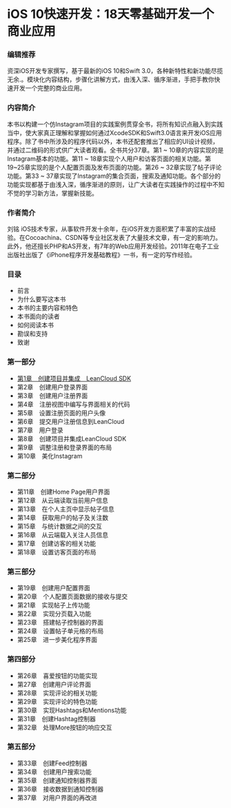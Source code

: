 # iOS 10快速开发：18天零基础开发一个商业应用 #

### 编辑推荐 ###

资深iOS开发专家撰写，基于最新的iOS 10和Swift 3.0，各种新特性和新功能尽揽无余.。模块化内容结构，步骤化讲解方式，由浅入深、循序渐进，手把手教你快速开发一个完整的商业应用。
### 内容简介 ###

本书以构建一个仿Instagram项目的实践案例贯穿全书，将所有知识点融入到实践当中，使大家真正理解和掌握如何通过XcodeSDK和Swift3.0语言来开发iOS应用程序。除了书中所涉及的程序代码以外，本书还配套推出了相应的UI设计视频，并通过二维码的形式供广大读者观看。全书共分37章。第1 ~ 10章的内容实现的是Instagram基本的功能。第11 ~ 18章实现个人用户和访客页面的相关功能。第19~25章实现的是个人配置页面及发布页面的功能。第26 ~ 32章实现了帖子评论功能。第33 ~ 37章实现了Instagram的集合页面，搜索及通知功能。各个部分的功能实现都基于由浅入深，循序渐进的原则，让广大读者在实践操作的过程中不知不觉的学习新方法，掌握新技能。
### 作者简介 ###

刘铭 iOS技术专家，从事软件开发十余年，在iOS开发方面积累了丰富的实战经验。在Cocoachina、CSDN等专业社区发表了大量技术文章，有一定的影响力。此外，他还擅长PHP和AS开发，有7年的Web应用开发经验。2011年在电子工业出版社出版了《iPhone程序开发基础教程》一书，有一定的写作经验。
### 目录 ###
- 前言
- 为什么要写这本书
- 本书的主要内容和特色
- 本书面向的读者
- 如何阅读本书
- 勘误和支持
- 致谢

### 第一部分 ###
- [第1章　创建项目并集成　LeanCloud SDK](https://github.com/CoderDream/iOS_10_Development_QuickStart_Guide/blob/master/chapter01.md)
- 第2章　创建用户登录界面
- 第3章　创建用户注册界面
- 第4章　注册视图中编写与界面相关的代码
- 第5章　设置注册页面的用户头像
- 第6章　提交用户注册信息到LeanCloud
- 第7章　用户登录
- 第8章　创建项目并集成LeanCloud SDK
- 第9章　调整注册和登录界面的布局
- 第10章　美化Instagram

### 第二部分 ###
- 第11章　创建Home Page用户界面
- 第12章　从云端读取当前用户信息
- 第13章　在个人主页中显示帖子信息
- 第14章　获取用户的帖子及关注数
- 第15章　与统计数据之间的交互
- 第16章　从云端载入关注人员信息
- 第17章　创建访客的相关功能
- 第18章　设置访客页面的布局

### 第三部分 ###
- 第19章　创建用户配置界面
- 第20章　个人配置页面数据的接收与提交
- 第21章　实现帖子上传功能
- 第22章　实现分页载入功能
- 第23章　搭建帖子控制器的界面
- 第24章　设置帖子单元格的布局
- 第25章　进一步美化程序界面

### 第四部分　
- 第26章　喜爱按钮的功能实现
- 第27章　创建用户评论界面
- 第28章　实现评论的相关功能
- 第29章　实现评论的特色功能
- 第30章　实现Hashtags和Mentions功能
- 第31章　创建Hashtag控制器
- 第32章　处理More按钮的响应交互

### 第五部分 ###
- 第33章　创建Feed控制器
- 第34章　创建用户搜索功能
- 第35章　创建通知控制器界面
- 第36章　接收数据到通知控制器
- 第37章　对用户界面的再改进
